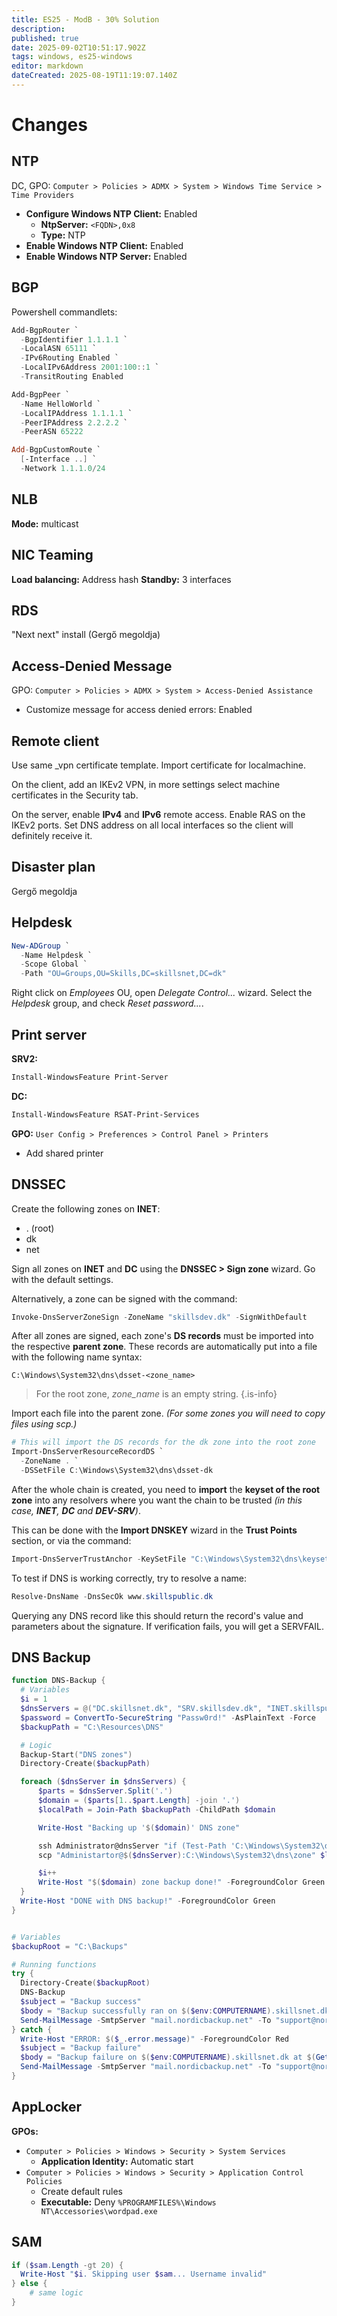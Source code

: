 ```yaml
---
title: ES25 - ModB - 30% Solution
description: 
published: true
date: 2025-09-02T10:51:17.902Z
tags: windows, es25-windows
editor: markdown
dateCreated: 2025-08-19T11:19:07.140Z
---
```


# Changes

## NTP

DC, GPO: `Computer > Policies > ADMX > System > Windows Time Service > Time Providers`

  - **Configure Windows NTP Client:** Enabled
    - **NtpServer:** `<FQDN>,0x8`
    - **Type:** NTP
  - **Enable Windows NTP Client:** Enabled
  - **Enable Windows NTP Server:** Enabled

## BGP

Powershell commandlets:

```powershell
Add-BgpRouter `
  -BgpIdentifier 1.1.1.1 `
  -LocalASN 65111 `
  -IPv6Routing Enabled `
  -LocalIPv6Address 2001:100::1 `
  -TransitRouting Enabled

Add-BgpPeer `
  -Name HelloWorld `
  -LocalIPAddress 1.1.1.1 `
  -PeerIPAddress 2.2.2.2 `
  -PeerASN 65222

Add-BgpCustomRoute `
  [-Interface ..] `
  -Network 1.1.1.0/24
```

## NLB

**Mode:** multicast

## NIC Teaming

**Load balancing:** Address hash
**Standby:** 3 interfaces

## RDS

"Next next" install (Gergő megoldja)

## Access-Denied Message

GPO: `Computer > Policies > ADMX > System > Access-Denied Assistance`

  - Customize message for access denied errors: Enabled

## Remote client

Use same \_vpn certificate template. Import certificate for localmachine.

On the client, add an IKEv2 VPN, in more settings select machine certificates in the Security tab.

On the server, enable **IPv4** and **IPv6** remote access. Enable RAS on the IKEv2 ports. Set DNS address on all local interfaces so the client will definitely receive it.

## Disaster plan

Gergő megoldja

## Helpdesk

```powershell
New-ADGroup `
  -Name Helpdesk `
  -Scope Global `
  -Path "OU=Groups,OU=Skills,DC=skillsnet,DC=dk"
```

Right click on *Employees* OU, open *Delegate Control...* wizard. Select the *Helpdesk* group, and check *Reset password...*.

## Print server

**SRV2:**

```powershell
Install-WindowsFeature Print-Server
```

**DC:**

```powershell
Install-WindowsFeature RSAT-Print-Services
```

**GPO:** `User Config > Preferences > Control Panel > Printers`

  - Add shared printer

## DNSSEC

Create the following zones on **INET**:

- . (root)
- dk
- net

Sign all zones on **INET** and **DC** using the **DNSSEC > Sign zone** wizard. Go with the default settings.

Alternatively, a zone can be signed with the command:

```powershell
Invoke-DnsServerZoneSign -ZoneName "skillsdev.dk" -SignWithDefault
```

After all zones are signed, each zone's **DS records** must be imported into the respective **parent zone**. These records are automatically put into a file with the following name syntax:

```
C:\Windows\System32\dns\dsset-<zone_name>
```

> For the root zone, *zone_name* is an empty string.
{.is-info}

Import each file into the parent zone. *(For some zones you will need to copy files using scp.)*

```powershell
# This will import the DS records for the dk zone into the root zone
Import-DnsServerResourceRecordDS `
  -ZoneName . `
  -DSSetFile C:\Windows\System32\dns\dsset-dk
```

After the whole chain is created, you need to **import** the **keyset of the root zone** into any resolvers where you want the chain to be trusted *(in this case, **INET**, **DC** and **DEV-SRV**)*. 

This can be done with the **Import DNSKEY** wizard in the **Trust Points** section, or via the command:

```powershell
Import-DnsServerTrustAnchor -KeySetFile "C:\Windows\System32\dns\keyset-"
```

To test if DNS is working correctly, try to resolve a name:

```powershell
Resolve-DnsName -DnsSecOk www.skillspublic.dk
```

Querying any DNS record like this should return the record's value and parameters about the signature. If verification fails, you will get a SERVFAIL.

## DNS Backup

```powershell
function DNS-Backup {
  # Variables
  $i = 1
  $dnsServers = @("DC.skillsnet.dk", "SRV.skillsdev.dk", "INET.skillspublic.dk")
  $password = ConvertTo-SecureString "Passw0rd!" -AsPlainText -Force
  $backupPath = "C:\Resources\DNS"

  # Logic
  Backup-Start("DNS zones")
  Directory-Create($backupPath)

  foreach ($dnsServer in $dnsServers) {
      $parts = $dnsServer.Split('.')
      $domain = ($parts[1..$part.Length] -join '.')
      $localPath = Join-Path $backupPath -ChildPath $domain

      Write-Host "Backing up '$($domain)' DNS zone"

      ssh Administrator@dnsServer "if (Test-Path 'C:\Windows\System32\dns\zone') { Remove-Item 'C:\Windows\System32\dns\zone' } Export-DnsServerZone -Name $($domain) -FileName zone"
      scp "Administartor@$($dnsServer):C:\Windows\System32\dns\zone" $localPath

      $i++
      Write-Host "$($domain) zone backup done!" -ForegroundColor Green
  }
  Write-Host "DONE with DNS backup!" -ForegroundColor Green
}


# Variables
$backupRoot = "C:\Backups"

# Running functions
try {
  Directory-Create($backupRoot)
  DNS-Backup
  $subject = "Backup success"
  $body = "Backup successfully ran on $($env:COMPUTERNAME).skillsnet.dk at $(Get-Date)."
  Send-MailMessage -SmtpServer "mail.nordicbackup.net" -To "support@nordicbackup.net" -From "backup@skillsnet.dk" -Body $body -Subject $subject
} catch {
  Write-Host "ERROR: $($_.error.message)" -ForegroundColor Red
  $subject = "Backup failure"
  $body = "Backup failure on $($env:COMPUTERNAME).skillsnet.dk at $(Get-Date).`r`nERROR: $($_.error.message)"
  Send-MailMessage -SmtpServer "mail.nordicbackup.net" -To "support@nordicbackup.net" -From "backup@skillsnet.dk" -Body $body -Subject $subject
}
```

## AppLocker

**GPOs:**

  - `Computer > Policies > Windows > Security > System Services`
    - **Application Identity:** Automatic start
  - `Computer > Policies > Windows > Security > Application Control Policies`
    - Create default rules
    - **Executable:** Deny `%PROGRAMFILES%\Windows NT\Accessories\wordpad.exe`

## SAM

```powershell
if ($sam.Length -gt 20) {
  Write-Host "$i. Skipping user $sam... Username invalid"
} else {
	# same logic
}
```
